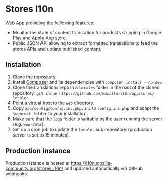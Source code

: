 # Stores l10n

Web App providing the folllowing features:
* Monitor the state of content translation for products shipping in Google Play and Apple App store.
* Public JSON API allowing to extract formatted translations to feed the stores APIs and update published content.

## Installation
1. Clone the repository.
2. Install [Composer](https://getcomposer.org/) and its dependencies with `composer install --no-dev`.
3. Clone the translations repo in a `locales` folder in the root of the cloned repository: ```git clone https://github.com/mozilla-l10n/appstores/ locales```
4. Point a virtual host to the `web` directory.
5. Copy `app/config/config.inc.php.ini` to `config.inc.php` and adapt the `$webroot_folder` to your installation.
6. Make sure that the `logs` folder is writable by the user running the server (e.g. `www-data`).
7. Set up a cron job to update the `locales` sub-repository (production server is set to 15 minutes).

## Production instance
Production istance is hosted at https://l10n.mozilla-community.org/stores_l10n/ and updated automatically via GitHub webhooks.
